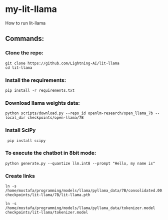 # my-lit-llama
How to run lit-llama

## Commands:

### Clone the repo:

```
git clone https://github.com/Lightning-AI/lit-llama
cd lit-llama
```
### Install the requirements:

```
pip install -r requirements.txt
```

### Download llama weights data:

```
python scripts/download.py --repo_id openlm-research/open_llama_7b --local_dir checkpoints/open-llama/7B
```
### Install SciPy
```
 pip install scipy 

```

### To execute the chatbot in 8bit mode:

```
python generate.py --quantize llm.int8 --prompt "Hello, my name is"
```
### Create links

```
ln -s /home/mostafa/programming/models/llama/pyllama_data/7B/consolidated.00.pth checkpoints/lit-llama/7B/lit-llama.pth
```
```
ln -s /home/mostafa/programming/models/llama/pyllama_data/tokenizer.model checkpoints/lit-llama/tokenizer.model
```
